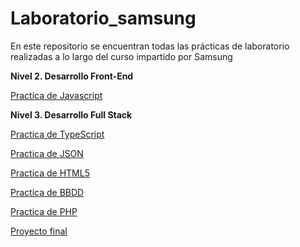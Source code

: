 # Laboratorio_samsung

En este repositorio se encuentran todas las prácticas de laboratorio realizadas a lo largo del curso <DesArrolladoras> impartido por Samsung


**Nivel 2. Desarrollo Front-End**

[Practica de Javascript](https://github.com/cybercandy/Laboratorio_samsung/tree/main/Practica_JavaScript)


**Nivel 3. Desarrollo Full Stack**

[Practica de TypeScript](https://github.com/cybercandy/Laboratorio_samsung/tree/main/Practica_TypeScript)

[Practica de JSON](https://github.com/cybercandy/Laboratorio_samsung/tree/main/Practica_JSON)

[Practica de HTML5](https://github.com/cybercandy/Laboratorio_samsung/tree/main/Practica_HTML5)

[Practica de BBDD](https://github.com/cybercandy/Laboratorio_samsung/tree/main/Practica_BBDD)

[Practica de PHP](https://github.com/cybercandy/Laboratorio_samsung/tree/main/Practica_PHP)

[Proyecto final](https://github.com/cybercandy/Laboratorio_samsung/tree/main/Proyecto_Final)